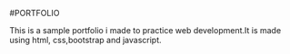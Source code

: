 #PORTFOLIO

This is a sample portfolio i made to practice web development.It is made using html, css,bootstrap and javascript.
